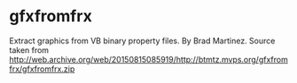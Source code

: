 # gfxfromfrx
Extract graphics from VB binary property files.  By Brad Martinez.  Source taken from http://web.archive.org/web/20150815085919/http://btmtz.mvps.org/gfxfromfrx/gfxfromfrx.zip
